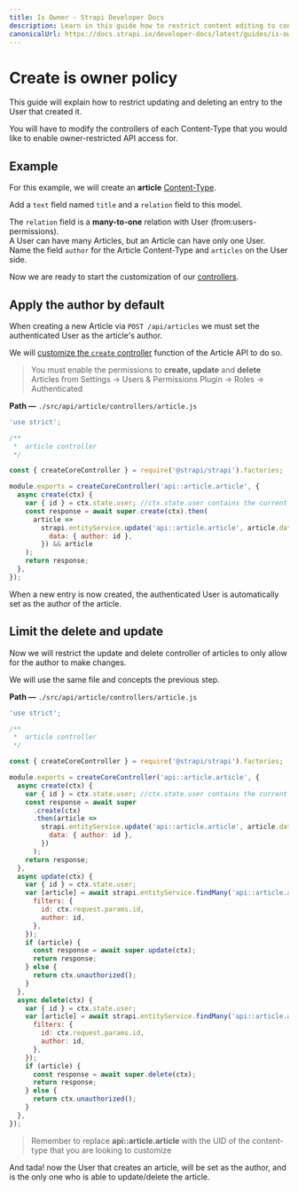 ```yaml
---
title: Is Owner - Strapi Developer Docs
description: Learn in this guide how to restrict content editing to content authors only.
canonicalUrl: https://docs.strapi.io/developer-docs/latest/guides/is-owner.html
---
```


# Create is owner policy

This guide will explain how to restrict updating and deleting an entry to the User that created it.

You will have to modify the controllers of each Content-Type that you would like to enable owner-restricted API access for.

## Example

For this example, we will create an **article** [Content-Type](/developer-docs/latest/development/backend-customization/models.html).

Add a `text` field named `title` and a `relation` field to this model.

The `relation` field is a **many-to-one** relation with User (from:users-permissions).<br>
A User can have many Articles, but an Article can have only one User.<br>
Name the field `author` for the Article Content-Type and `articles` on the User side.

Now we are ready to start the customization of our [controllers](/developer-docs/latest/development/backend-customization/controllers.html).

## Apply the author by default

When creating a new Article via `POST /api/articles` we must set the authenticated User as the article's author.

We will [customize the `create` controller](/developer-docs/latest/development/backend-customization/controllers.html#extending-core-controllers) function of the Article API to do so.

> You must enable the permissions to **create, update** and **delete** Articles from Settings -> Users & Permissions Plugin -> Roles -> Authenticated

**Path —** `./src/api/article/controllers/article.js`

```js
'use strict';

/**
 *  article controller
 */

const { createCoreController } = require('@strapi/strapi').factories;

module.exports = createCoreController('api::article.article', {
  async create(ctx) {
    var { id } = ctx.state.user; //ctx.state.user contains the current authenticated user
    const response = await super.create(ctx).then(
      article =>
        strapi.entityService.update('api::article.article', article.data.id, {
          data: { author: id },
        }) && article
    );
    return response;
  },
});
```

When a new entry is now created, the authenticated User is automatically set as the author of the article.

## Limit the delete and update

Now we will restrict the update and delete controller of articles to only allow for the author to make changes.

We will use the same file and concepts the previous step.

**Path —** `./src/api/article/controllers/article.js`

```js
'use strict';

/**
 *  article controller
 */

const { createCoreController } = require('@strapi/strapi').factories;

module.exports = createCoreController('api::article.article', {
  async create(ctx) {
    var { id } = ctx.state.user; //ctx.state.user contains the current authenticated user
    const response = await super
      .create(ctx)
      .then(article =>
        strapi.entityService.update('api::article.article', article.data.id, {
          data: { author: id },
        })
      );
    return response;
  },
  async update(ctx) {
    var { id } = ctx.state.user;
    var [article] = await strapi.entityService.findMany('api::article.article', {
      filters: {
        id: ctx.request.params.id,
        author: id,
      },
    });
    if (article) {
      const response = await super.update(ctx);
      return response;
    } else {
      return ctx.unauthorized();
    }
  },
  async delete(ctx) {
    var { id } = ctx.state.user;
    var [article] = await strapi.entityService.findMany('api::article.article', {
      filters: {
        id: ctx.request.params.id,
        author: id,
      },
    });
    if (article) {
      const response = await super.delete(ctx);
      return response;
    } else {
      return ctx.unauthorized();
    }
  },
});
```

> Remember to replace **api::article.article** with the UID of the content-type that you are looking to customize

And tada! now the User that creates an article, will be set as the author, and is the only one who is able to update/delete the article.

